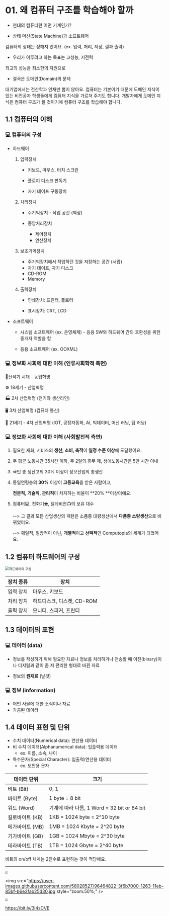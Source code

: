 # 01. 왜 컴퓨터 구조를 학습해야 할까

- 현대의 컴퓨터란 어떤 기계인가?

- 상태 머신(State Machine)과 소프트웨어

컴퓨터의 상태는 정해져 있어요. (ex. 입력, 처리, 저장, 결과 출력)

- 우리가 이루려고 하는 목표는 고성능, 저전력

최고의 성능을 최소한의 자원으로

- 결국은 도메인(Domain)의 문제

대기업에서는 전산학과 인재만 뽑지 않아요. 컴퓨터는 기본이기 때문에 도메인 지식이 있는 비전공자 학생들에게 컴퓨터 지식을 가르쳐 주기도 합니다. 개발자에게 도메인 지식은 컴퓨터 구조가 될 것이기에 컴퓨터 구조를 학습해야 합니다.



## 1.1 컴퓨터의 이해

### :computer: **컴퓨터의 구성**

- 하드웨어

  1. 입력장치

     - 키보드, 마우스, 터치 스크린

     - 플로피 디스크 판독기

     - 자기 테이프 구동장치

  2. 처리장치

     - 주기억장치 - 작업 공간 (책상)

     - 중앙처리장치
       - 제어장치
       - 연산장치

  3. 보조기억장치 

     - 주기억장치에서 작업하던 것을 저장하는 공간 (서랍)
     - 자기 테이프, 자기 디스크
     - CD-ROM
     - Memory

  4. 출력장치

     - 인쇄장치: 프린터, 플로터

     - 표시장치: CRT, LCD

       

- 소프트웨어

  - 시스템 소프트웨어 (ex. 운영체제) - 응용 SW와 하드웨어 간의 호환성을 위한 중개자 역할을 함

  - 응용 소프트웨어 (ex. OOXML)

    

### :computer: **정보화 사회에 대한 이해** (인류사회학적 측면)

:corn:신석기 시대 - 농업혁명 

:gear: ​18세기 - 산업혁명 

:factory: ​2차 산업혁명 (전기와 생산라인) 

:desktop_computer: ​3차 산업혁명 (컴퓨터 통신) 

:robot: ​21세기 - 4차 산업혁명 (IOT, 공장자동화, AI, 빅데이터, 머신 러닝, 딥 러닝) 



### :computer: **정보화 사회에 대한 이해** (사회발전적 측면)

1. 필요한 재화, 서비스의 **생산, 소비, 축적**이 **일정 수준 이상**에 도달했어요.

2. 주 평균 노동시간 35시간 이하, 주 2일의 휴무 제, 생애노동시간은 5만 시간 이내

3. 국민 총 생산고의 30% 이상이 정보산업의 총생산

4. 동일연령층의 **30%** 이상이 **고등교육**을 받은 사람이고,

   **전문직, 기술직, 관리직**이 차지하는 비율이 **20% **이상이예요.

5. 컴퓨터:computer:, 전화기:telephone:, 텔레비전:tv:의 보유 대수

   --> 그 결과 모든 산업생산의 패턴은 소품종 대량생산에서 **다품종 소량생산**으로 바뀌었어요.

   --> 획일적, 일방적이 아닌, **개별적**이고 **선택적**인 Computopia의 세계가 되었어요.



## 1.2 컴퓨터 하드웨어의 구성



<img src="https://user-images.githubusercontent.com/58028527/96464803-39758f00-1263-11eb-91e8-5bd426b05a6b.PNG" alt="하드웨어의 구성" style="zoom:75%;" />

| 장치 종류 | 장치                       |
| --------- | -------------------------- |
| 입력 장치 | 마우스, 키보드             |
| 처리 장치 | 하드디스크, 디스켓, CD-ROM |
| 출력 장치 | 모니터, 스피커, 프린터     |



## 1.3 데이터의 표현

### :computer: 데이터 (data)

- 정보를 작성하기 위해 필요한 자료나 정보를 처리하거나 전송할 때 이진(binary)이나 디지털과 같이 좀 저 편리한 형태로 바뀐 자료

- 정보의 **원재료** (날것)

  

### :computer: 정보 (information)

- 어떤 사물에 대한 소식이나 자료
- 가공된 데이터



## 1.4 데이터 표현 및 단위

- 수치 데이터(Numerical data): 연산용 데이터
- 비 수치 데이터(Alphanumerical data): 입출력용 데이터
  - ex. 이름, 소속, 나이
- 특수문자(Special Character): 입출력/연산용 데이터
  - ex. 보안용 문자



| 데이터 단위     | 크기                                        |
| --------------- | ------------------------------------------- |
| 비트 (Bit)      | 0, 1                                        |
| 바이트 (Byte)   | 1 byte = 8 bit                              |
| 워드 (Word)     | 기계에 따라 다름, 1 Word = 32 bit or 64 bit |
| 킬로바이트 (KB) | 1KB = 1024 byte = 2^10 byte                 |
| 메가바이트 (MB) | 1MB = 1024 Kbyte = 2^20 byte                |
| 기가바이트 (GB) | 1GB = 1024 Mbyte = 2^30 byte                |
| 테라바이트 (TB) | 1TB = 1024 Gbyte = 2^40 byte                |

비트의 on/off 체계는 2진수로 표현하는 것이 적당해요. 



---

<img src="https://user-images.githubusercontent.com/58028527/96464816-3d091600-1263-11eb-87a0-a5b33d4f9e9c.jpg" style="zoom:50%;" />

<img src="https://user-images.githubusercontent.com/58028527/96464822-3f6b7000-1263-11eb-85bf-b6e2fab25d30.jpg style="zoom:50%;" />

<img src="(https://user-images.githubusercontent.com/58028527/96464828-41353380-1263-11eb-91f8-d5cb193374e1.jpg" style="zoom:50%;" />

https://bit.ly/3i4sCVE

















